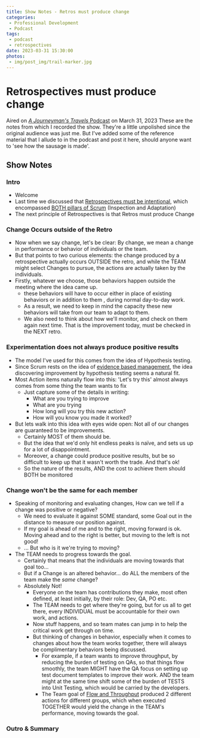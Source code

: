 ```yaml
---
title: Show Notes - Retros must produce change
categories:
 - Professional Development
 - Podcast
tags:
 - podcast
 - retrospectives
date: 2023-03-31 15:30:00
photos: 
 - img/post_img/trail-marker.jpg
---
```


# Retrospectives must produce change
Aired on [*A Journeyman's Travels* Podcast](https://podcasters.spotify.com/pod/show/journeymans-travels) on March 31, 2023
These are the notes from which I recorded the show. They're a little unpolished since the original audience was just me. But I've added some of the reference material that I allude to in the podcast and post it here, should anyone want to 'see how the sausage is made'. 

## Show Notes
### Intro
- Welcome
- Last time we discussed that [Retrospectives must be intentional](/blog/show-notes-retros-must-be-intentional/), which encompassed [BOTH pillars of Scrum](https://scrumguides.org/scrum-guide.html#scrum-theory) (Inspection and Adaptation)
- The next principle of Retrospectives is that Retros must produce Change 

### Change Occurs outside of the Retro
- Now when we say change, let's be clear: By change, we mean a change in performance or behavior of individuals or the team. 
- But that points to two curious elements: the change produced by a retrospective actually occurs OUTSIDE the retro, and while the TEAM might select Changes to pursue, the actions are actually taken by the individuals.
- Firstly, whatever we choose, those behaviors happen outside the meeting where the idea came up. 
	- these behaviors will have to occur either in place of existing behaviors or in addition to them , during normal day-to-day work. 
	- As a result, we need to keep in mind the capacity these new behaviors will take from our team to adapt to them. 
	- We also need to think about how we'll monitor, and check on them again next time. That is the improvement today, must be checked in the NEXT retro.

### Experimentation does not always produce positive results
- The model I've used for this comes from the idea of Hypothesis testing. 
- Since Scrum rests on the idea of [evidence based management](https://www.scrum.org/resources/evidence-based-management), the idea discovering improvement by hypothesis testing seems a natural fit. 
- Most Action items naturally flow into this: 'Let's try this' almost always comes from some thing the team wants to fix
	- Just capture some of the details in writing:
		- What are you trying to improve
		 - What are you trying
		- How long will you try this new action?
		- How will you know you made it worked?
- But lets walk into this idea with eyes wide open: Not all of our changes are guaranteed to be improvements.
	- Certainly MOST of them should be. 
	- But the idea that we'd only hit endless peaks is naïve, and sets us up for a lot of disappointment. 
	- Moreover, a change could produce positive results, but be so difficult to keep up that it wasn't worth the trade. And that's ok!
	- So the nature of the results, AND the cost to achieve them should BOTH be monitored

### Change won't be the same for each member
- Speaking of monitoring and evaluating changes, How can we tell if a change was positive or negative? 
	- We need to evaluate it against SOME standard, some Goal out in the distance to measure our position against. 
	- If my goal is ahead of me and to the right, moving forward is ok. Moving ahead and to the right is better, but moving to the left is not good!
	- ... But who is it we're trying to moving? 
- The TEAM needs to progress towards the goal. 
	- Certainly that means that the individuals are moving towards that goal too...
	- But if a Change is an altered behavior... do ALL the members of the team make the _same_ change?
	- Absolutely Not!
		- Everyone on the team has contributions they make, most often defined, at least initially, by their role: Dev, QA, PO etc. 
		- The TEAM needs to get where they're going, but for us all to get there, every INDIVIDUAL must be accountable for their own work, and actions.
		- Now stuff happens, and so team mates can jump in to help the critical work get through on time. 
		- But thinking of changes in behavior, especially when it comes to changes about how the team works together, there will always be complimentary behaviors being discussed.
			- For example, if a team wants to improve throughput, by reducing the burden of testing on QAs, so that things flow smoothly, the team MIGHT have the QA focus on setting up test document templates to improve their work. AND the team might at the same time shift some of the burden of TESTS into Unit Testing, which would be carried by the developers. 
			- The Team goal of [Flow and Throughput](https://flowframework.org/flow-metrics/) produced 2 different actions for different groups, which when executed TOGETHER would yield the change in the TEAM's performance, moving towards the goal.

### Outro & Summary